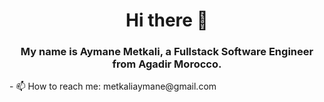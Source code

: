 <h1 align=center>Hi there 👋</h1>

<h3 align=center> My name is Aymane Metkali, a Fullstack Software Engineer from Agadir Morocco.</h3>
- 📫 How to reach me: metkaliaymane@gmail.com
